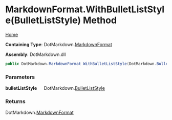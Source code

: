 # MarkdownFormat\.WithBulletListStyle\(BulletListStyle\) Method

[Home](../../../README.md)

**Containing Type**: DotMarkdown\.[MarkdownFormat](../README.md)

**Assembly**: DotMarkdown\.dll

```csharp
public DotMarkdown.MarkdownFormat WithBulletListStyle(DotMarkdown.BulletListStyle bulletListStyle)
```

### Parameters

**bulletListStyle** &emsp; DotMarkdown\.[BulletListStyle](../../BulletListStyle/README.md)

### Returns

DotMarkdown\.[MarkdownFormat](../README.md)

